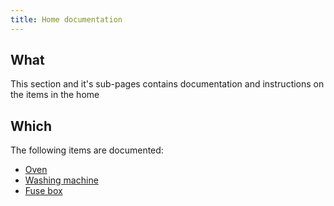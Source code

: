 ```yaml
---
title: Home documentation
---
```


## What

This section and it's sub-pages contains documentation and instructions on the items in the home

## Which

The following items are documented:

* [Oven](oven/oven.md)
*  [Washing machine](washing/washing-machine.md)
*  [Fuse box](cu/consumer-unit.md)
